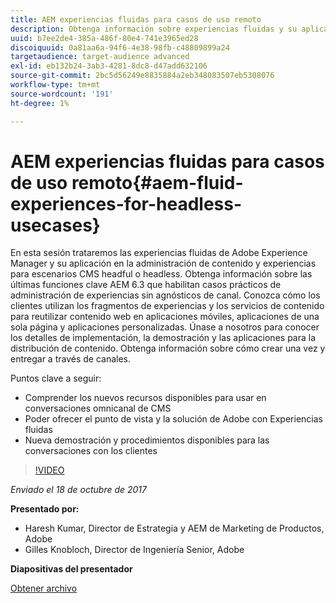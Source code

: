 ```yaml
---
title: AEM experiencias fluidas para casos de uso remoto
description: Obtenga información sobre experiencias fluidas y su aplicación en la administración de contenido y experiencias para escenarios CMS headful o headless. Obtenga información sobre las últimas funciones clave AEM 6.3 que habilitan casos prácticos de administración de experiencias sin agnósticos de canal y más.
uuid: b7ee2de4-385a-486f-80e4-741e3965ed28
discoiquuid: 0a81aa6a-94f6-4e38-98fb-c48809899a24
targetaudience: target-audience advanced
exl-id: eb132b24-3ab3-4281-8dc8-d47add632106
source-git-commit: 2bc5d56249e8835884a2eb348083507eb5308076
workflow-type: tm+mt
source-wordcount: '191'
ht-degree: 1%

---
```


# AEM experiencias fluidas para casos de uso remoto{#aem-fluid-experiences-for-headless-usecases}

En esta sesión trataremos las experiencias fluidas de Adobe Experience Manager y su aplicación en la administración de contenido y experiencias para escenarios CMS headful o headless. Obtenga información sobre las últimas funciones clave AEM 6.3 que habilitan casos prácticos de administración de experiencias sin agnósticos de canal. Conozca cómo los clientes utilizan los fragmentos de experiencias y los servicios de contenido para reutilizar contenido web en aplicaciones móviles, aplicaciones de una sola página y aplicaciones personalizadas. Únase a nosotros para conocer los detalles de implementación, la demostración y las aplicaciones para la distribución de contenido. Obtenga información sobre cómo crear una vez y entregar a través de canales.

Puntos clave a seguir:

* Comprender los nuevos recursos disponibles para usar en conversaciones omnicanal de CMS
* Poder ofrecer el punto de vista y la solución de Adobe con Experiencias fluidas
* Nueva demostración y procedimientos disponibles para las conversaciones con los clientes

>[!VIDEO](https://video.tv.adobe.com/v/20495/?quality=9)

*Enviado el 18 de octubre de 2017*

**Presentado por:**

* Haresh Kumar, Director de Estrategia y AEM de Marketing de Productos, Adobe
* Gilles Knobloch, Director de Ingeniería Senior, Adobe

**Diapositivas del presentador**

[Obtener archivo](assets/gems-fluid-experiencesoct1617.pdf)
<!--
[Get back to the Overview](https://helpx.adobe.com/experience-manager/kt/eseminars/gems/aem-index.html)
-->
